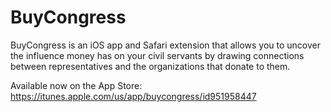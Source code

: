 # BuyCongress

BuyCongress is an iOS app and Safari extension that allows you to uncover the influence money has on your civil servants by drawing connections between representatives and the organizations that donate to them.

Available now on the App Store: https://itunes.apple.com/us/app/buycongress/id951958447
